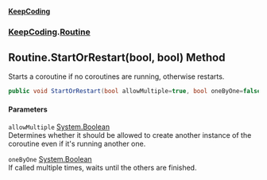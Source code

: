#### [KeepCoding](index.md 'index')
### [KeepCoding](KeepCoding.md 'KeepCoding').[Routine](Routine.md 'KeepCoding.Routine')
## Routine.StartOrRestart(bool, bool) Method
Starts a coroutine if no coroutines are running, otherwise restarts.  
```csharp
public void StartOrRestart(bool allowMultiple=true, bool oneByOne=false);
```
#### Parameters
<a name='KeepCoding_Routine_StartOrRestart(bool_bool)_allowMultiple'></a>
`allowMultiple` [System.Boolean](https://docs.microsoft.com/en-us/dotnet/api/System.Boolean 'System.Boolean')  
Determines whether it should be allowed to create another instance of the coroutine even if it's running another one.
  
<a name='KeepCoding_Routine_StartOrRestart(bool_bool)_oneByOne'></a>
`oneByOne` [System.Boolean](https://docs.microsoft.com/en-us/dotnet/api/System.Boolean 'System.Boolean')  
If called multiple times, waits until the others are finished.
  
